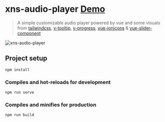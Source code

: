 # xns-audio-player [Demo](https://xns-audio-player.netlify.com/ "Demo")

> A simple customizable audio player powered by vue and some visuals from [tailwindcss](https://github.com/tailwindcss/tailwindcss), [v-tooltip](https://github.com/Akryum/v-tooltip), [v-progress](https://github.com/MissHoya/v-progress), [vue-ionicons](https://mazipan.github.io/vue-ionicons) & [vue-slider-component](https://github.com/NightCatSama/vue-slider-component)

![xns-audio-player](https://res.cloudinary.com/djx5h4cjt/image/upload/v1581373738/xns-audio-player/xns-audio-player.gif)

## Project setup
```
npm install
```

### Compiles and hot-reloads for development
```
npm run serve
```

### Compiles and minifies for production
```
npm run build
```
